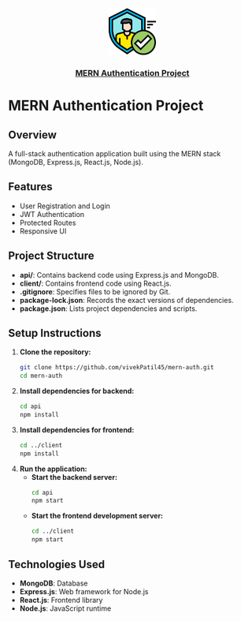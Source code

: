 <p align="center">
  <a href="https://github.com/vivekPatil45/mern-auth">
    <img src="https://github.com/vivekPatil45/mern-auth/blob/main/client/public/authentication.png" height="96">
    <h3 align="center"> MERN Authentication Project</h3>
  </a>
</p>


# MERN Authentication Project

## Overview
A full-stack authentication application built using the MERN stack (MongoDB, Express.js, React.js, Node.js).

## Features
- User Registration and Login
- JWT Authentication
- Protected Routes
- Responsive UI

## Project Structure
- **api/**: Contains backend code using Express.js and MongoDB.
- **client/**: Contains frontend code using React.js.
- **.gitignore**: Specifies files to be ignored by Git.
- **package-lock.json**: Records the exact versions of dependencies.
- **package.json**: Lists project dependencies and scripts.

## Setup Instructions
1. **Clone the repository:**
   ```bash
   git clone https://github.com/vivekPatil45/mern-auth.git
   cd mern-auth

2. **Install dependencies for backend:**
   ```bash
   cd api
   npm install
   
3. **Install dependencies for frontend:**
   ```bash
   cd ../client
   npm install


4. **Run the application:**
   - **Start the backend server:**
     ```bash
     cd api
     npm start
     ```
   - **Start the frontend development server:**
     ```bash
     cd ../client
     npm start
     ```
## Technologies Used

- **MongoDB**: Database
- **Express.js**: Web framework for Node.js
- **React.js**: Frontend library
- **Node.js**: JavaScript runtime




  
